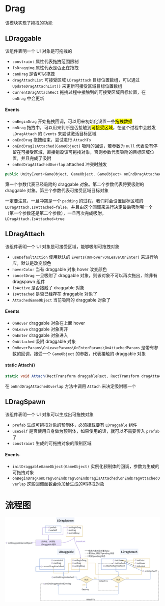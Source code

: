 # Drag

该模块实现了拖拽的功能

## LDraggable

该组件表明一个 UI 对象是可拖拽的

- `constraint` 属性代表拖拽范围限制
- `IsDragging` 属性代表是否正在拖拽
- `canDrag` 是否可以拖拽
- `dragAttachList` 可接受区域 `LDragAttach` 目标位置数组，可以通过 `UpdateDragAttachList()` 来更新可接受区域目标位置数组
- `CurrentDragAttachRect` 拖拽过程中接触到的可接受区域目标位置，在 `onDrag` 中会更新

#### Events

- `onBeginDrag` 开始拖拽回调，可以用来初始化设置一些<mark>拖拽数据</mark>
- `onDrag` 拖拽中，可以用来判断是否接触到<mark>可接受区域</mark>，在这个过程中会触发 `LDragAttach` 的 `Events` 来尝试激活目标区域
- `onEndDrag` 拖拽结束，尝试进行 `AttachTo`
- `onEndDragIsAttached(GameObject)` 吸附的回调，若参数为 `null` 代表没有停留在可接受区域，直接销毁该可拖拽对象，否则参数代表吸附的目标区域位置，并且完成了吸附
- `onEndDragAttachedOverlap` attached 冲突时触发

```csharp
public UnityEvent<GameObject, GameObject, GameObject> onEndDragAttachedOverlap
```

第一个参数代表已经吸附的 draggable 对象。第二个参数代表将要吸附的 draggable 对象。第三个参数代表可接受区域目标对象

一定要注意，一旦冲突是一个 `padding` 的过程，我们将会设置目标区域的 `LDragAttach.IsAttached=false`，并且由这个回调来进行决定最后吸附哪一个（第一个参数还是第二个参数），一旦再次完成吸附，`LDragAttach.IsAttached=true`

## LDragAttach

该组件表明一个 UI 对象是可接受区域，能够吸附可拖拽对象

- `useDefaultAction` 使用默认的 `Events(OnHover\OnLeave\OnEnter)` 来进行响应，默认是改变颜色
- `hoverColor` 当有 draggable 对象 hover 改变颜色
- `cancelDrag` 一旦吸附了 draggable 对象，则该对象不可以再次拖出，除非有 dragspawn 组件
- `IsActive` 是否接触了 draggable 对象
- `IsAttached` 是否已经存在 draggable 对象了
- `AttachedGameObject` 当前吸附的 draggable 对象了

#### Events

- `OnHover` draggable 对象在上面 hover
- `OnLeave` draggable 对象离开
- `OnEnter` draggable 对象进入
- `OnAttached` 吸附 draggable 对象
- `OnHoverParams\OnLeaveParams\OnEnterParams\OnAttachedParams` 是带有参数的回调，接受一个 `GameObject` 的参数，代表接触的 draggable 对象

#### static Attach()

```csharp
static void Attach(RectTransform draggableRect, RectTransform dragAttachRect, Action<GameObject, GameObject, GameObject> InvokeOnAttachedOverlap = null)
```

在 `onEndDragAttachedOverlap` 方法中调用 `Attach` 来决定吸附哪一个

## LDragSpawn

该组件表明一个 UI 对象可以生成出可拖拽对象

- `prefab` 生成可拖拽对象的预制体，必须挂载要有 `LDraggable` 组件
- `useSelf` 是否使用自身做为预制体，如果使用的话，就可以不需要传入 `prefab` 了
- `constraint` 生成的可拖拽对象的限制区域

#### Events

- `initDraggableGameObject(GameObject)` 实例化预制体的回调，参数为生成的可拖拽对象
- `onBeginDrag\onDrag\onEndDrag\onEndDragIsAttached\onEndDragAttachedOverlap` 这些回调函数会添加给生成的可拖拽对象

# 流程图

![drag](./imgs/drag.png)